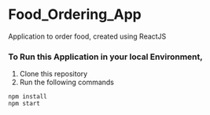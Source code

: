 # Food_Ordering_App
Application to order food, created using ReactJS 

### To Run this Application in your local Environment, 
1) Clone this repository 
2) Run the following commands 

```
npm install 
npm start
```
